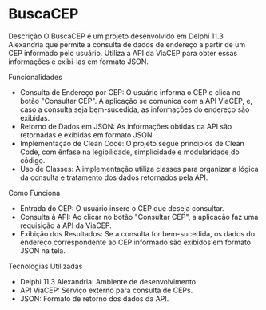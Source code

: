 # BuscaCEP
Descrição
O BuscaCEP é um projeto desenvolvido em Delphi 11.3 Alexandria que permite a consulta de dados de endereço a partir de um CEP informado pelo usuário. 
Utiliza a API da ViaCEP para obter essas informações e exibi-las em formato JSON.

Funcionalidades
- Consulta de Endereço por CEP: O usuário informa o CEP e clica no botão "Consultar CEP". A aplicação se comunica com a API ViaCEP, e, caso a consulta seja bem-sucedida, as informações do endereço são exibidas.
- Retorno de Dados em JSON: As informações obtidas da API são retornadas e exibidas em formato JSON.
- Implementação de Clean Code: O projeto segue princípios de Clean Code, com ênfase na legibilidade, simplicidade e modularidade do código.
- Uso de Classes: A implementação utiliza classes para organizar a lógica da consulta e tratamento dos dados retornados pela API.

Como Funciona
- Entrada do CEP: O usuário insere o CEP que deseja consultar.
- Consulta à API: Ao clicar no botão "Consultar CEP", a aplicação faz uma requisição à API da ViaCEP.
- Exibição dos Resultados: Se a consulta for bem-sucedida, os dados do endereço correspondente ao CEP informado são exibidos em formato JSON na tela.

Tecnologias Utilizadas
- Delphi 11.3 Alexandria: Ambiente de desenvolvimento.
- API ViaCEP: Serviço externo para consulta de CEPs.
- JSON: Formato de retorno dos dados da API.